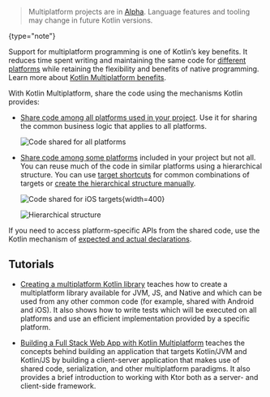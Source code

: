 [//]: # (title: Kotlin Multiplatform)

> Multiplatform projects are in [Alpha](components-stability.md). Language features and tooling may change in future Kotlin versions.
>
{type="note"}

Support for multiplatform programming is one of Kotlin’s key benefits. It reduces time spent writing and maintaining the
 same code for [different platforms](mpp-supported-platforms.md) while retaining the flexibility and benefits of native programming. 
 Learn more about [Kotlin Multiplatform benefits](multiplatform.md).

With Kotlin Multiplatform, share the code using the mechanisms Kotlin provides: 
 
*   [Share code among all platforms used in your project](mpp-share-on-platforms.md#share-code-on-all-platforms). Use it for sharing the common 
business logic that applies to all platforms. 
     
    ![Code shared for all platforms](flat-structure.png)
    
*   [Share code among some platforms](mpp-share-on-platforms.md#share-code-on-similar-platforms) included in your project but not all. You can 
reuse much of the code in similar platforms using a hierarchical structure. You can use [target shortcuts](mpp-share-on-platforms.md#use-target-shortcuts) 
for common combinations of targets or [create the hierarchical structure manually](mpp-share-on-platforms.md#configure-the-hierarchical-structure-manually).
    
    ![Code shared for iOS targets](iosmain-hierarchy.png){width=400}
    
    ![Hierarchical structure](hierarchical-structure.png)

If you need to access platform-specific APIs from the shared code, use the Kotlin mechanism of [expected and actual 
declarations](mpp-connect-to-apis.md).

## Tutorials

* [Creating a multiplatform Kotlin library](multiplatform-library.md) teaches how to create a multiplatform 
library available for JVM, JS, and Native and which can be used from any other common code (for example, shared with 
Android and iOS). It also shows how to write tests which will be executed on all platforms and use an efficient implementation
 provided by a specific platform.
 
* [Building a Full Stack Web App with Kotlin Multiplatform](https://play.kotlinlang.org/hands-on/Full%20Stack%20Web%20App%20with%20Kotlin%20Multiplatform/01_Introduction) 
  teaches the concepts behind building an application that targets Kotlin/JVM and Kotlin/JS by building a client-server 
  application that makes use of shared code, serialization, and other multiplatform paradigms. It also provides a brief
  introduction to working with Ktor both as a server- and client-side framework.

